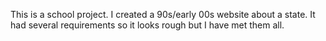 This is a school project. I created a 90s/early 00s website about a state. It had several requirements so it looks rough but I have met them all.
